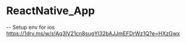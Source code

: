 # ReactNative_App
-- Setup env for ios 
https://1drv.ms/w/s!Aq3lV21cn8sugYI32bAJJmEFDrWz1Q?e=HXzGwx
